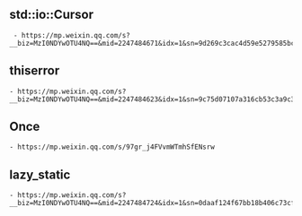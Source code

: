 ####

std::io::Cursor
-----
     - https://mp.weixin.qq.com/s?__biz=MzI0NDYwOTU4NQ==&mid=2247484671&idx=1&sn=9d269c3cac4d59e5279585bcd99cca97&chksm=e8e45dbca1042ab2bdcd1c5f479efc415a426a308aae1062421d10bc4c54fcba2afcb6f774e8&scene=126&sessionid=1732598399#rd

thiserror
-----
    - https://mp.weixin.qq.com/s?__biz=MzI0NDYwOTU4NQ==&mid=2247484623&idx=1&sn=9c75d07107a316cb53c3a9c377642a62&chksm=e95a6391de2dea87760ea056ab999e37950fc1146ca17c153c7ff0ad0e008de45bed0247a8cc&cur_album_id=3458495507553927171&scene=190#rd

Once
-----
    - https://mp.weixin.qq.com/s/97gr_j4FVvmWTmhSfENsrw

lazy_static
-----
    - https://mp.weixin.qq.com/s?__biz=MzI0NDYwOTU4NQ==&mid=2247484724&idx=1&sn=0daaf124f67bb18b406c73cfc7fb698e&chksm=e95a626ade2deb7ccc5e095775af9eb0aa05efb15a86b9181885885974c28639cf900f1b892c&cur_album_id=3458495507553927171&scene=190#rd